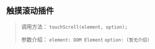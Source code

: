 触摸滚动插件
---------------

> 调用方法： 
> `touchScroll(element, option);`
> 
> 参数介绍：
>  `element: DOM Element` 
>  `option: (暂无介绍)`
